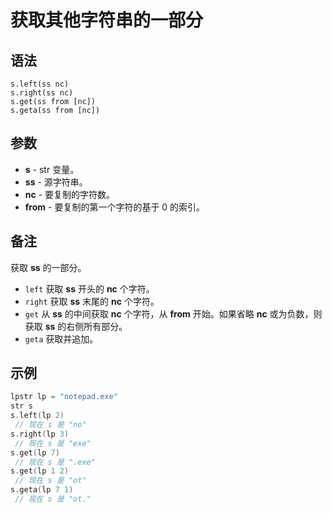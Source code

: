 # 获取其他字符串的一部分

## 语法

```
s.left(ss nc)
s.right(ss nc)
s.get(ss from [nc])
s.geta(ss from [nc])
```

## 参数

- **s** - str 变量。
- **ss** - 源字符串。
- **nc** - 要复制的字符数。
- **from** - 要复制的第一个字符的基于 0 的索引。

## 备注

获取 **ss** 的一部分。

- `left` 获取 **ss** 开头的 **nc** 个字符。
- `right` 获取 **ss** 末尾的 **nc** 个字符。
- `get` 从 **ss** 的中间获取 **nc** 个字符，从 **from** 开始。如果省略 **nc** 或为负数，则获取 **ss** 的右侧所有部分。
- `geta` 获取并追加。

## 示例

```cpp
lpstr lp = "notepad.exe"
str s
s.left(lp 2)
 // 现在 s 是 "no"
s.right(lp 3)
 // 现在 s 是 "exe"
s.get(lp 7)
 // 现在 s 是 ".exe"
s.get(lp 1 2)
 // 现在 s 是 "ot"
s.geta(lp 7 1)
 // 现在 s 是 "ot."
```